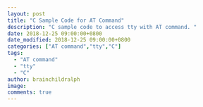 ```yaml
---
layout: post
title: "C Sample Code for AT Command"
description: "C sample code to access tty with AT command. "
date: 2018-12-25 09:00:00+0800
date_modified: 2018-12-25 09:00:00+0800
categories: ["AT command","tty","C"]
tags:
  - "AT command"
  - "tty"
  - "C"
author: brainchildralph
image:
comments: true
---
```



